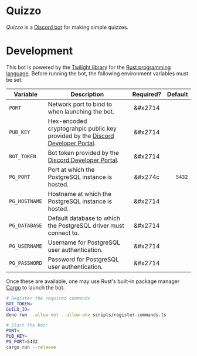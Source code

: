 # Quizzo
_Quizzo_ is a [Discord bot](https://discord.com/api/oauth2/authorize?client_id=823813267133956136&scope=applications.commands) for making simple quizzes.

# Development
This bot is powered by the [Twilight library](https://github.com/twilight-rs/twilight) for the [Rust programming language](https://www.rust-lang.org/tools/install). Before running the bot, the following environment variables must be set:

**Variable**  | **Description**                                                                           | Required? | Default
------------- | ----------------------------------------------------------------------------------------- | :-------: | ------:
`PORT`        | Network port to bind to when launching the bot.                                           | &#x2714   |
`PUB_KEY`     | Hex-encoded cryptograhpic public key provided by the [Discord Developer Portal][discord]. | &#x2714   |
`BOT_TOKEN`   | Bot token provided by the [Discord Developer Portal][discord].                            | &#x2714   |
`PG_PORT`     | Port at which the PostgreSQL instance is hosted.                                          | &#x274c   | `5432`
`PG_HOSTNAME` | Hostname at which the PostgreSQL instance is hosted.                                      | &#x2714   |
`PG_DATABASE` | Default database to which the PostgreSQL driver must connect to.                          | &#x2714   |
`PG_USERNAME` | Username for PostgreSQL user authentication.                                              | &#x2714   |
`PG_PASSWORD` | Password for PostgreSQL user authentication.                                              | &#x2714   |

[discord]: https://discord.com/developers/applications

Once these are available, one may use Rust's built-in package manager [Cargo](https://doc.rust-lang.org/cargo/) to launch the bot.

```bash
# Register the required commands
BOT_TOKEN=
GUILD_ID=
deno run --allow-net --allow-env scripts/register-commands.ts

# Start the bot!
PORT=
PUB_KEY=
PG_PORT=5432
cargo run --release
```
